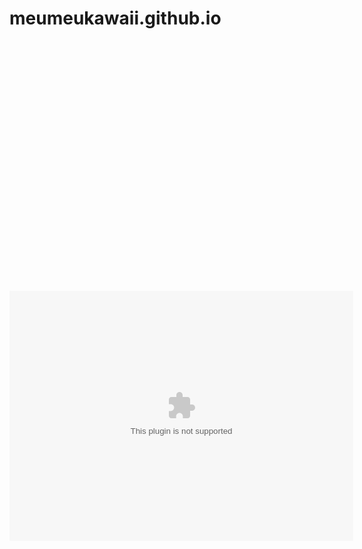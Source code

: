# meumeukawaii.github.io

<object width="550" height="400"></object>
<embed src="yokoruta.swf" width="550" height="400"></embed>
